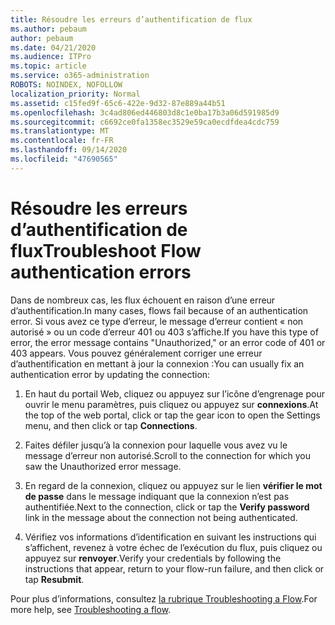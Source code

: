 ```yaml
---
title: Résoudre les erreurs d’authentification de flux
ms.author: pebaum
author: pebaum
ms.date: 04/21/2020
ms.audience: ITPro
ms.topic: article
ms.service: o365-administration
ROBOTS: NOINDEX, NOFOLLOW
localization_priority: Normal
ms.assetid: c15fed9f-65c6-422e-9d32-87e889a44b51
ms.openlocfilehash: 3c4ad806ed446803d8c1e0ba17b3a06d591985d9
ms.sourcegitcommit: c6692ce0fa1358ec3529e59ca0ecdfdea4cdc759
ms.translationtype: MT
ms.contentlocale: fr-FR
ms.lasthandoff: 09/14/2020
ms.locfileid: "47690565"
---
```

# <a name="troubleshoot-flow-authentication-errors"></a><span data-ttu-id="88a32-102">Résoudre les erreurs d’authentification de flux</span><span class="sxs-lookup"><span data-stu-id="88a32-102">Troubleshoot Flow authentication errors</span></span>

<span data-ttu-id="88a32-103">Dans de nombreux cas, les flux échouent en raison d’une erreur d’authentification.</span><span class="sxs-lookup"><span data-stu-id="88a32-103">In many cases, flows fail because of an authentication error.</span></span> <span data-ttu-id="88a32-104">Si vous avez ce type d’erreur, le message d’erreur contient « non autorisé » ou un code d’erreur 401 ou 403 s’affiche.</span><span class="sxs-lookup"><span data-stu-id="88a32-104">If you have this type of error, the error message contains "Unauthorized," or an error code of 401 or 403 appears.</span></span> <span data-ttu-id="88a32-105">Vous pouvez généralement corriger une erreur d’authentification en mettant à jour la connexion :</span><span class="sxs-lookup"><span data-stu-id="88a32-105">You can usually fix an authentication error by updating the connection:</span></span>
  
1. <span data-ttu-id="88a32-106">En haut du portail Web, cliquez ou appuyez sur l’icône d’engrenage pour ouvrir le menu paramètres, puis cliquez ou appuyez sur **connexions**.</span><span class="sxs-lookup"><span data-stu-id="88a32-106">At the top of the web portal, click or tap the gear icon to open the Settings menu, and then click or tap **Connections**.</span></span>
    
2. <span data-ttu-id="88a32-107">Faites défiler jusqu’à la connexion pour laquelle vous avez vu le message d’erreur non autorisé.</span><span class="sxs-lookup"><span data-stu-id="88a32-107">Scroll to the connection for which you saw the Unauthorized error message.</span></span>
    
3. <span data-ttu-id="88a32-108">En regard de la connexion, cliquez ou appuyez sur le lien **vérifier le mot de passe** dans le message indiquant que la connexion n’est pas authentifiée.</span><span class="sxs-lookup"><span data-stu-id="88a32-108">Next to the connection, click or tap the **Verify password** link in the message about the connection not being authenticated.</span></span> 
    
4. <span data-ttu-id="88a32-109">Vérifiez vos informations d’identification en suivant les instructions qui s’affichent, revenez à votre échec de l’exécution du flux, puis cliquez ou appuyez sur **renvoyer**.</span><span class="sxs-lookup"><span data-stu-id="88a32-109">Verify your credentials by following the instructions that appear, return to your flow-run failure, and then click or tap **Resubmit**.</span></span>
    
<span data-ttu-id="88a32-110">Pour plus d’informations, consultez [la rubrique Troubleshooting a Flow](https://go.microsoft.com/fwlink/?linkid=872110).</span><span class="sxs-lookup"><span data-stu-id="88a32-110">For more help, see [Troubleshooting a flow](https://go.microsoft.com/fwlink/?linkid=872110).</span></span>
  

